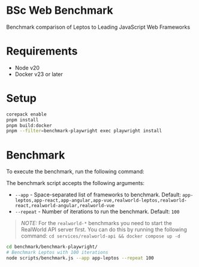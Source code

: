 # BSc Web Benchmark

Benchmark comparison of Leptos to Leading JavaScript Web Frameworks

# Requirements

- Node v20
- Docker v23 or later

# Setup

```bash
corepack enable
pnpm install
pnpm build:docker
pnpm --filter=benchmark-playwright exec playwright install
```

# Benchmark

To execute the benchmark, run the following command:

The benchmark script accepts the following arguments:

* `--app` - Space-separated list of frameworks to benchmark. Default:
  `app-leptos,app-react,app-angular,app-vue,realworld-leptos,realworld-react,realworld-angular,realworld-vue`
* `--repeat` - Number of iterations to run the benchmark. Default: `100`

> *NOTE:*
> For the `realworld-*` benchmarks you need to start the RealWorld API server first.
> You can do this by running the following command:
> `cd services/realworld-api && docker compose up -d`

```bash
cd benchmark/benchmark-playwright/
# Benchmark Leptos with 100 iterations
node scripts/benchmark.js --app app-leptos --repeat 100
```
